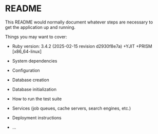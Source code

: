 # README

This README would normally document whatever steps are necessary to get the
application up and running.

Things you may want to cover:

* Ruby version: 3.4.2 (2025-02-15 revision d2930f8e7a) +YJIT +PRISM [x86_64-linux]

* System dependencies

* Configuration

* Database creation

* Database initialization

* How to run the test suite

* Services (job queues, cache servers, search engines, etc.)

* Deployment instructions

* ...

